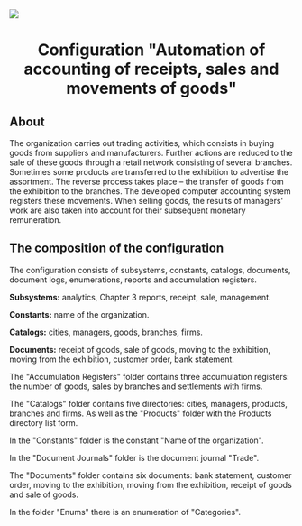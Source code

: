 <img src="https://1s.msk.ru/images/news/1s-7-1.png">

<h1 align="center">Configuration "Automation of accounting of receipts, sales and movements of goods"</h1>

<h2 align="left">About</h2>

<p>The organization carries out trading activities, which consists in buying goods from suppliers and manufacturers. Further actions are reduced to the sale of these goods through a retail network consisting of several branches. Sometimes some products are transferred to the exhibition to advertise the assortment. The reverse process takes place – the transfer of goods from the exhibition to the branches. The developed computer accounting system registers these movements. When selling goods, the results of managers' work are also taken into account for their subsequent monetary remuneration.</p>

<h2 align="left">The composition of the configuration</h2>

<p>The configuration consists of subsystems, constants, catalogs, documents, document logs, enumerations, reports and accumulation registers.</p>

<p><b>Subsystems:</b> analytics, Chapter 3 reports, receipt, sale, management.</p>

<p><b>Constants:</b> name of the organization.</p>

<p><b>Catalogs:</b> cities, managers, goods, branches, firms.</p>

<p><b>Documents:</b> receipt of goods, sale of goods, moving to the exhibition, moving from the exhibition, customer order, bank statement.</p>

<p>The "Accumulation Registers" folder contains three accumulation registers: the number of goods, sales by branches and settlements with firms.</p>
<p>The "Catalogs" folder contains five directories: cities, managers, products, branches and firms. As well as the "Products" folder with the Products directory list form.</p>
<p>In the "Constants" folder is the constant "Name of the organization".</p>
<p>In the "Document Journals" folder is the document journal "Trade".</p>
<p>The "Documents" folder contains six documents: bank statement, customer order, moving to the exhibition, moving from the exhibition, receipt of goods and sale of goods.</p>
<p>In the folder "Enums" there is an enumeration of "Categories".</p>
